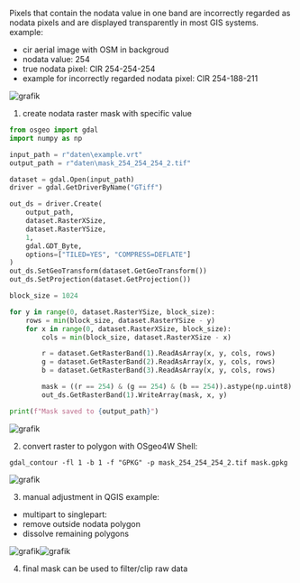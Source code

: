 Pixels that contain the nodata value in one band are incorrectly regarded as nodata pixels and are displayed transparently in most GIS systems. 
example: 
- cir aerial image with OSM in backgroud
- nodata value: 254
- true nodata pixel: CIR 254-254-254
- example for incorrectly regarded nodata pixel: CIR 254-188-211

![grafik](https://github.com/user-attachments/assets/16ed7fb1-c4d3-429c-b58b-500ab0200238)


1. create nodata raster mask with specific value

```python
from osgeo import gdal
import numpy as np

input_path = r"daten\example.vrt" 
output_path = r"daten\mask_254_254_254_2.tif"

dataset = gdal.Open(input_path)
driver = gdal.GetDriverByName("GTiff")

out_ds = driver.Create(
    output_path,
    dataset.RasterXSize,
    dataset.RasterYSize,
    1,
    gdal.GDT_Byte,
    options=["TILED=YES", "COMPRESS=DEFLATE"]
)
out_ds.SetGeoTransform(dataset.GetGeoTransform())
out_ds.SetProjection(dataset.GetProjection())

block_size = 1024

for y in range(0, dataset.RasterYSize, block_size):
    rows = min(block_size, dataset.RasterYSize - y)
    for x in range(0, dataset.RasterXSize, block_size):
        cols = min(block_size, dataset.RasterXSize - x)

        r = dataset.GetRasterBand(1).ReadAsArray(x, y, cols, rows)
        g = dataset.GetRasterBand(2).ReadAsArray(x, y, cols, rows)
        b = dataset.GetRasterBand(3).ReadAsArray(x, y, cols, rows)

        mask = ((r == 254) & (g == 254) & (b == 254)).astype(np.uint8)
        out_ds.GetRasterBand(1).WriteArray(mask, x, y)

print(f"Mask saved to {output_path}")
```
![grafik](https://github.com/user-attachments/assets/567c1dbc-372d-4e0a-b9e3-c47ad521b35b)

2. convert raster to polygon with OSgeo4W Shell:
```
gdal_contour -fl 1 -b 1 -f "GPKG" -p mask_254_254_254_2.tif mask.gpkg
```
![grafik](https://github.com/user-attachments/assets/15a7b1d5-d385-4de2-98e8-b0e693e97128)

3. manual adjustment in QGIS
example:
- multipart to singlepart:
- remove outside nodata polygon
- dissolve remaining polygons
  
![grafik](https://github.com/user-attachments/assets/6a9ef1cc-67ef-4f4e-be95-38e72e74b8b9)![grafik](https://github.com/user-attachments/assets/dbd1570a-4122-45d3-ade6-92bb05460014)

4. final mask can be used to filter/clip raw data

